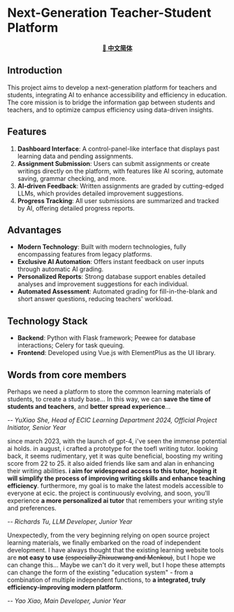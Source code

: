 # Next-Generation Teacher-Student Platform

<div align="center">
  
[**🔣 中文简体**](./README_zh.md)

</div>

## Introduction
This project aims to develop a next-generation platform for teachers and students, integrating AI to enhance accessibility and efficiency in education. The core mission is to bridge the information gap between students and teachers, and to optimize campus efficiency using data-driven insights.

## Features
1. **Dashboard Interface**: A control-panel-like interface that displays past learning data and pending assignments.
2. **Assignment Submission**: Users can submit assignments or create writings directly on the platform, with features like AI scoring, automate saving, grammar checking, and more.
3. **AI-driven Feedback**: Written assignments are graded by cutting-edged LLMs, which provides detailed improvement suggestions.
4. **Progress Tracking**: All user submissions are summarized and tracked by AI, offering detailed progress reports.

## Advantages
- **Modern Technology**: Built with modern technologies, fully encompassing features from legacy platforms.
- **Exclusive AI Automation**: Offers instant feedback on user inputs through automatic AI grading.
- **Personalized Reports**: Strong database support enables detailed analyses and improvement suggestions for each individual.
- **Automated Assessment**: Automated grading for fill-in-the-blank and short answer questions, reducing teachers' workload.

## Technology Stack
- **Backend**: Python with Flask framework; Peewee for database interactions; Celery for task queuing.
- **Frontend**: Developed using Vue.js with ElementPlus as the UI library.

## Words from core members

Perhaps we need a platform to store the common learning materials of students, to create a study base... In this way, we can **save the time of students and teachers**, and **better spread experience**...  

*-- YuXiao She, Head of ECIC Learning Department 2024, Official Project Initiator, Senior Year*

since march 2023, with the launch of gpt-4, i've seen the immense potential ai holds. in august, i crafted a prototype for the toefl writing tutor. looking back, it seems rudimentary, yet it was quite beneficial, boosting my writing score from 22 to 25. it also aided friends like sam and alan in enhancing their writing abilities. **i aim for widespread access to this tutor, hoping it will simplify the process of improving writing skills and enhance teaching efficiency**. furthermore, my goal is to make the latest models accessible to everyone at ecic. the project is continuously evolving, and soon, you'll experience **a more personalized ai tutor** that remembers your writing style and preferences.

*-- Richards Tu, LLM Developer, Junior Year*

Unexpectedly, from the very beginning relying on open source project learning materials, we finally embarked on the road of independent development. I have always thought that the existing learning website tools are **not easy to use** ~~(especially Zhixuewang and Menkou)~~, but I hope we can change this... Maybe we can't do it very well, but I hope these attempts can change the form of the existing "education system" - from a combination of multiple independent functions, to **a integrated, truly efficiency-improving modern platform**.  

*-- Yao Xiao, Main Developer, Junior Year*